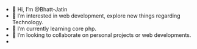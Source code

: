 - 👋 Hi, I’m @Bhatt-Jatin
- 👀 I’m interested in web development, explore new things regarding Technology. 
- 🌱 I’m currently learning core php.
- 💞️ I’m looking to collaborate on personal projects or web developments.
- <!--- 📫 reach me at: --->

<!---
Bhatt-Jatin/Bhatt-Jatin is a ✨ special ✨ repository because its `README.md` (this file) appears on your GitHub profile.
You can click the Preview link to take a look at your changes.
--->
